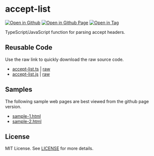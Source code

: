 # accept-list

[![Open in Github](https://img.shields.io/badge/Open_in_GitHub-6e5494)](https://github.com/JamesRobertHugginsNgo/accept-list)
[![Open in Github Page](https://img.shields.io/badge/Open_in_GitHub%20Page-4078c0)](https://jamesroberthugginsngo.github.io/accept-list/)
[![Open in Tag](https://img.shields.io/badge/Open_Latest_Tag-3.0.0-6cc644)](https://github.com/JamesRobertHugginsNgo/accept-list/tree/3.0.0)

TypeScript/JavaScript function for parsing accept headers.

## Reusable Code

Use the raw link to quickly download the raw source code.

- [accept-list.ts](./src/accept-list.ts) \| [raw](./src/accept-list.ts?raw=1)
- [accept-list.js](./src/accept-list.js) \| [raw](./src/accept-list.js?raw=1)

## Samples

The following sample web pages are best viewed from the github page version.

- [sample-1.html](./sample/sample-1.html)
- [sample-2.html](./sample/sample-2.html)

## License

MIT License. See [LICENSE](LICENSE) for more details.
